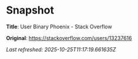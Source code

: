 # Snapshot

**Title**: User Binary Phoenix - Stack Overflow

**Original**: <https://stackoverflow.com/users/13237616>

_Last refreshed: 2025-10-25T11:17:19.661635Z_

